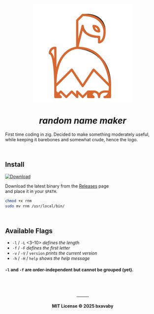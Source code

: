 <div align="center">

<img src="assets/rnml.svg" width="320" alt="rnm logo" />

# _random name maker_

<div align="left">

First time coding in zig. Decided to make something moderately useful, while keeping it barebones and somewhat crude, hence the logo.

<br>

## Install

[![Download](https://img.shields.io/badge/release-latest-black?style=flat-square)](../../releases/latest)

Download the latest binary from the [Releases](../../releases/latest) page  
and place it in your `$PATH`.

```bash
chmod +x rnm
sudo mv rnm /usr/local/bin/
```

<br>

## Available Flags

- `-l` / `-L` <3–10> _defines the length_  
- `-f` / `-F` <char> _defines the first letter_  
- `-v` / `-V` / `version` _prints the current version_  
- `-h` / `-H` / `help` _shows the help message_

#### `-l` and `-f` are order-independent but cannot be grouped (yet).

</div>

#

<br>

<div align="center">

────

**MIT License © 2025 bxavaby**

</div>

